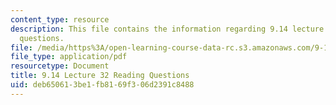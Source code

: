 ```yaml
---
content_type: resource
description: This file contains the information regarding 9.14 lecture 32 reading
  questions.
file: /media/https%3A/open-learning-course-data-rc.s3.amazonaws.com/9-14-brain-structure-and-its-origins-spring-2014/deb650613be1fb8169f306d2391c8488_MIT9_14S14_Lec32ReadQue.pdf
file_type: application/pdf
resourcetype: Document
title: 9.14 Lecture 32 Reading Questions
uid: deb65061-3be1-fb81-69f3-06d2391c8488
---
```

